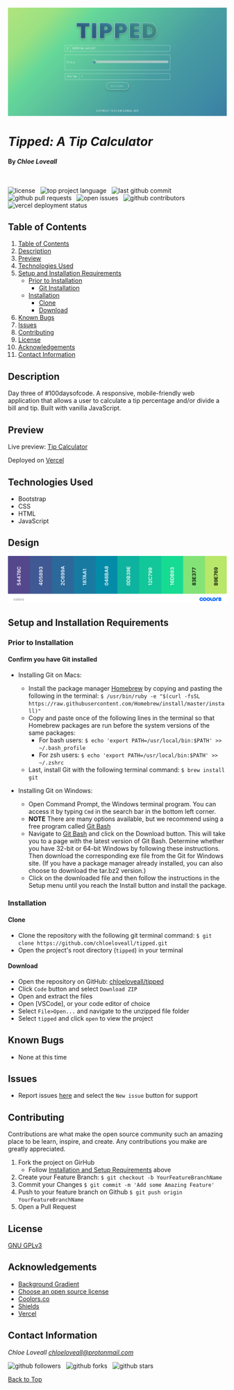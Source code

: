 ![project screenshot](assets/screenshot.png)

# _Tipped: A Tip Calculator_

#### By _**Chloe Loveall**_
<br>

![license](https://img.shields.io/github/license/chloeloveall/tipped?color=blue&style=flat-square) &nbsp; ![top project language](https://img.shields.io/github/languages/top/chloeloveall/tipped?style=flat-square) &nbsp; ![last github commit](https://img.shields.io/github/last-commit/chloeloveall/tipped?style=flat-square) &nbsp; ![github pull requests](https://img.shields.io/github/issues-pr/chloeloveall/tipped?style=flat-square) &nbsp; ![open issues](https://img.shields.io/github/issues-raw/chloeloveall/tipped?style=flat-square) &nbsp; ![github contributors](https://img.shields.io/github/contributors/chloeloveall/tipped?color=brightgreen&style=flat-square) &nbsp; ![vercel deployment status](https://img.shields.io/github/deployments/chloeloveall/tipped/production?label=vercel&logo=vercel)

## Table of Contents

1. [Table of Contents](#table-of-contents)
2. [Description](#description)
3. [Preview](#preview)
4. [Technologies Used](#technologies-used)
5. [Setup and Installation Requirements](#setup-and-installation-requirements)
    * [Prior to Installation](#prior-to-installation)
      * [Git Installation](#confirm-you-have-git-installed)
    * [Installation](#installation)
      * [Clone](#clone)
      * [Download](#download)
6. [Known Bugs](#known-bugs)
7. [Issues](#issues)
8. [Contributing](#contributing)
9. [License](#license)
10. [Acknowledgements](#acknowledgements)
11. [Contact Information](#contact-information)

## Description

Day three of #100daysofcode. A responsive, mobile-friendly web application that allows a user to calculate a tip percentage and/or divide a bill and tip. Built with vanilla JavaScript. 

## Preview

Live preview: [Tip Calculator](https://tipped-neon.vercel.app/)

Deployed on [Vercel](https://vercel.com)

## Technologies Used

* Bootstrap
* CSS
* HTML
* JavaScript

## Design

![color palette](assets/colors.png)
## Setup and Installation Requirements

### Prior to Installation

#### Confirm you have Git installed

  * Installing Git on Macs:
    * Install the package manager [Homebrew](https://brew.sh/) by copying and pasting the following in the terminal: ```$ /usr/bin/ruby -e "$(curl -fsSL https://raw.githubusercontent.com/Homebrew/install/master/install)"```
    * Copy and paste once of the following lines in the terminal so that Homebrew packages are run before the system versions of the same packages:
      * For bash users: ```$ echo 'export PATH=/usr/local/bin:$PATH' >> ~/.bash_profile```
      * For zsh users: ```$ echo 'export PATH=/usr/local/bin:$PATH' >> ~/.zshrc```
    * Last, install Git with the following terminal command: ```$ brew install git```

  * Installing Git on Windows:
    * Open Command Prompt, the Windows terminal program. You can access it by typing ```Cmd``` in the search bar in the bottom left corner.
    * **NOTE** There are many options available, but we recommend using a free program called [Git Bash](https://gitforwindows.org/)
    * Navigate to [Git Bash](https://gitforwindows.org/) and click on the Download button. This will take you to a page with the latest version of Git Bash. Determine whether you have 32-bit or 64-bit Windows by following these instructions. Then download the corresponding exe file from the Git for Windows site. (If you have a package manager already installed, you can also choose to download the tar.bz2 version.)
    * Click on the downloaded file and then follow the instructions in the Setup menu until you reach the Install button and install the package.

### Installation

#### Clone

* Clone the repository with the following git terminal command: ```$ git clone https://github.com/chloeloveall/tipped.git```
* Open the project's root directory (```tipped```) in your terminal

#### Download

* Open the repository on GitHub: [chloeloveall/tipped](https://github.com/chloeloveall/tipped)
* Click ```Code``` button and select ```Download ZIP```
* Open and extract the files
* Open [VSCode], or your code editor of choice
* Select ```File>Open...``` and navigate to the unzipped file folder 
* Select ```tipped``` and click ```open``` to view the project

## Known Bugs

* None at this time

## Issues

* Report issues [here](https://github.com/chloeloveall/tipped/issues) and select the ```New issue``` button for support

## Contributing

Contributions are what make the open source community such an amazing place to be learn, inspire, and create. Any contributions you make are greatly appreciated.

1. Fork the project on GirHub
    * Follow [Installation and Setup Requirements](#setup-and-installation-requirements) above
2. Create your Feature Branch: ```$ git checkout -b YourFeatureBranchName```
3. Commit your Changes ```$ git commit -m 'Add some Amazing Feature'```
4. Push to your feature branch on Github ```$ git push origin YourFeatureBranchName```
5. Open a Pull Request

## License

[GNU GPLv3](LICENSE.txt)

## Acknowledgements

* [Background Gradient](https://codepen.io/suez/pen/vAais)
* [Choose an open source license](https://choosealicense.com/)
* [Coolors.co](https://coolors.co/)
* [Shields](https://shields.io/)
* [Vercel](https://vercel.com)

## Contact Information

_Chloe Loveall <chloeloveall@protonmail.com>_

![github followers](https://img.shields.io/github/followers/chloeloveall?style=social) &nbsp; ![github forks](https://img.shields.io/github/forks/chloeloveall/tipped?label=Forks&style=social) &nbsp; ![github stars](https://img.shields.io/github/stars/chloeloveall/tipped?style=social)

[Back to Top](#table-of-contents)